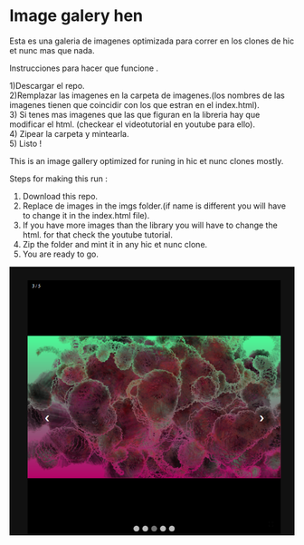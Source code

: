 # Image galery hen


Esta es una galeria de imagenes optimizada para correr en los clones de hic et nunc mas que nada. 

Instrucciones para hacer que funcione . 

1)Descargar el repo. <br>
2)Remplazar las imagenes en la carpeta de imagenes.(los nombres de las imagenes tienen que coincidir con los que estran en el index.html).<br>
3) Si tenes mas imagenes que las que figuran en la libreria hay que modificar el html. (checkear el videotutorial en youtube para ello). <br>
4) Zipear la carpeta y mintearla. <br>
5) Listo !<br>



This is an image gallery optimized for runing in hic et nunc clones mostly. 

Steps for making this run : 

1) Download this repo. 
2) Replace de images in the imgs folder.(if name is different you will have to change it in the index.html file). 
3) If you have more images than the library you will have to change the html. for that check the youtube tutorial. 
4) Zip the folder and mint it in any hic et nunc clone.
5) You are ready to go.

<img src="https://github.com/jpupper/imggalleryhen/blob/main/instancesfractals1.5.png"></img>
